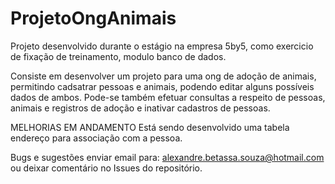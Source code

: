 # ProjetoOngAnimais

Projeto desenvolvido durante o estágio na empresa 5by5, como exercicio de fixação de treinamento, modulo banco de dados.

Consiste em desenvolver um projeto para uma ong de adoção de animais, permitindo cadsatrar pessoas e animais, podendo editar alguns possíveis dados de ambos. 
Pode-se também efetuar consultas a respeito de pessoas, animais e registros de adoção e inativar cadastros de pessoas.

MELHORIAS EM ANDAMENTO
Está sendo desenvolvido uma tabela endereço para associação com a pessoa.

Bugs e sugestões enviar email para: alexandre.betassa.souza@hotmail.com ou deixar comentário no Issues do repositório.
